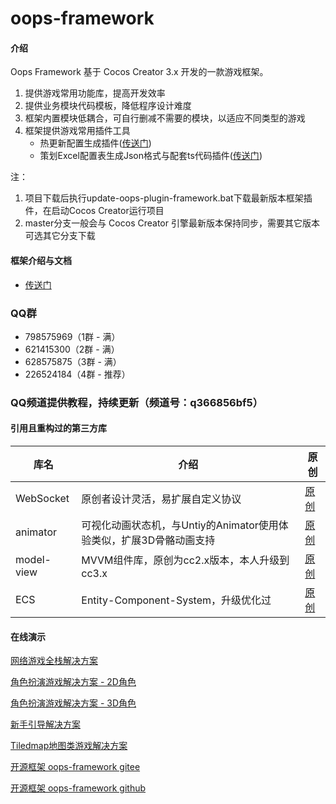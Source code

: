 # oops-framework

#### 介绍
Oops Framework 基于 Cocos Creator 3.x 开发的一款游戏框架。
1. 提供游戏常用功能库，提高开发效率
2. 提供业务模块代码模板，降低程序设计难度
3. 框架内置模块低耦合，可自行删减不需要的模块，以适应不同类型的游戏
4. 框架提供游戏常用插件工具
    - 热更新配置生成插件([传送门](https://gitee.com/dgflash/oops-plugin-hot-update))
    - 策划Excel配置表生成Json格式与配套ts代码插件([传送门](https://gitee.com/dgflash/oops-plugin-excel-to-json))

注：
1. 项目下载后执行update-oops-plugin-framework.bat下载最新版本框架插件，在启动Cocos Creator运行项目
1. master分支一般会与 Cocos Creator 引擎最新版本保持同步，需要其它版本可选其它分支下载

#### 框架介绍与文档
- [传送门](https://gitee.com/dgflash/oops-framework/wikis/pages?sort_id=12002375&doc_id=2873565)

### QQ群
- 798575969（1群 - 满） 
- 621415300（2群 - 满）
- 628575875（3群 - 满）
- 226524184（4群 - 推荐）

### QQ频道提供教程，持续更新（频道号：q366856bf5）

#### 引用且重构过的第三方库
| 库名       | 介绍                                                                | 原创                                                         |
| ---------- | ------------------------------------------------------------------- | ------------------------------------------------------------ |
| WebSocket  | 原创者设计灵活，易扩展自定义协议                                    | [原创](https://github.com/wyb10a10/cocos_creator_framework)  |
| animator   | 可视化动画状态机，与Untiy的Animator使用体验类似，扩展3D骨骼动画支持 | [原创](https://github.com/LeeYip/cocos-animator)             |
| model-view | MVVM组件库，原创为cc2.x版本，本人升级到cc3.x                        | [原创](https://github.com/wsssheep/cocos_creator_mvvm_tools) |
| ECS        | Entity-Component-System，升级优化过                                 | [原创](https://github.com/shangdibaozi/ECS)                  |

#### 在线演示
[网络游戏全栈解决方案](https://store.cocos.com/app/detail/3814)

[角色扮演游戏解决方案 - 2D角色](https://store.cocos.com/app/detail/3675)

[角色扮演游戏解决方案 - 3D角色](https://store.cocos.com/app/detail/4139)

[新手引导解决方案](https://store.cocos.com/app/detail/3653)

[Tiledmap地图类游戏解决方案](https://store.cocos.com/app/detail/4428)

[开源框架 oops-framework gitee](https://gitee.com/dgflash/oops-framework)

[开源框架 oops-framework github](https://github.com/dgflash/oops-framework)

